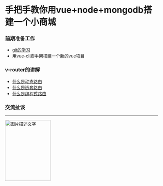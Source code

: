 # 手把手教你用vue+node+mongodb搭建一个小商城

### 前期准备工作
- [git的学习](https://www.jianshu.com/p/6deca2cfc37a)
- [用vue-cli脚手架搭建一个新的vue项目](https://www.jianshu.com/p/0b91e9a05694)

### v-router的讲解
- [什么是动态路由](https://www.jianshu.com/p/0b91e9a05694)
- [什么是嵌套路由](https://www.jianshu.com/p/0b91e9a05694)
- [什么是编程式路由](https://www.jianshu.com/p/0b91e9a05694)

### 交流扯谈
------
<!-- ![weixin:Ewall1106](https://wx3.q.cn/mw1024/006pIwwKgy1frm9f1mghlj30e80e83yy.jpg){: width="250px" height="250px"} -->
<img src="https://img-blog.csdn.net/20161028230559575" width="150" height="200" alt="图片描述文字"/>
